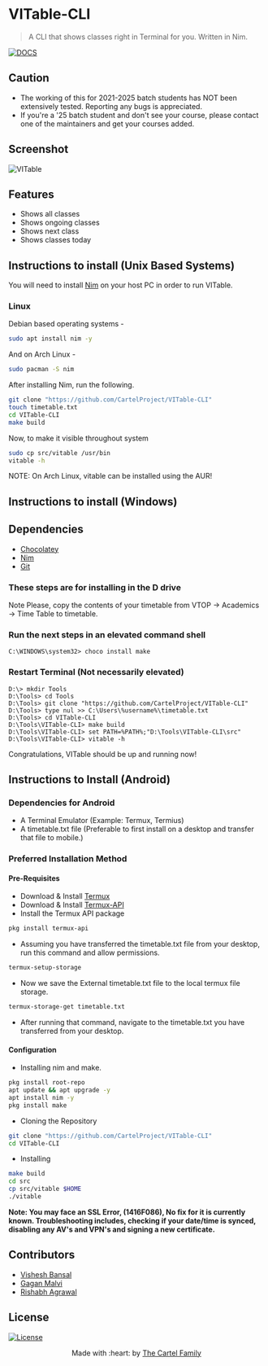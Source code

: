# VITable-CLI

> A CLI that shows classes right in Terminal for you. Written in Nim.

[![DOCS](https://img.shields.io/badge/Documentation-see%20docs-green?style=flat-square&logo=appveyor)](https://vit-timetableapi.herokuapp.com/docs)

## Caution

- The working of this for 2021-2025 batch students has NOT been extensively tested. Reporting any bugs is appreciated.
- If you're a '25 batch student and don't see your course, please contact one of the maintainers and get your courses added.

## Screenshot

![VITable](/assets/vitable.png)

## Features

- Shows all classes
- Shows ongoing classes
- Shows next class
- Shows classes today

## Instructions to install (Unix Based Systems)

You will need to install [Nim](https://nim-lang.org) on your host PC in order to run VITable.

### Linux

Debian based operating systems -

```sh
sudo apt install nim -y
```

And on Arch Linux -

```sh
sudo pacman -S nim
```

After installing Nim, run the following.

```sh
git clone "https://github.com/CartelProject/VITable-CLI"
touch timetable.txt
cd VITable-CLI
make build
```

Now, to make it visible throughout system

```sh
sudo cp src/vitable /usr/bin
vitable -h
```

NOTE: On Arch Linux, vitable can be installed using the AUR!

## Instructions to install (Windows)

## Dependencies

- [Chocolatey](https://chocolatey.org/install)
- [Nim](https://nim-lang.org)
- [Git](https://git-scm.com/download/win)

### These steps are for installing in the D drive

Note Please, copy the contents of your timetable from VTOP -> Academics -> Time Table to timetable.

### Run the next steps in an elevated command shell

```psh
C:\WINDOWS\system32> choco install make
```

### Restart Terminal (Not necessarily elevated)

```psh
D:\> mkdir Tools
D:\Tools> cd Tools
D:\Tools> git clone "https://github.com/CartelProject/VITable-CLI"
D:\Tools> type nul >> C:\Users\%username%\timetable.txt
D:\Tools> cd VITable-CLI
D:\Tools\VITable-CLI> make build
D:\Tools\VITable-CLI> set PATH=%PATH%;"D:\Tools\VITable-CLI\src"
D:\Tools\VITable-CLI> vitable -h
```

Congratulations, VITable should be up and running now!

## Instructions to Install (Android)

### Dependencies for Android

- A Terminal Emulator (Example: Termux, Termius)
- A timetable.txt file (Preferable to first install on a desktop and transfer that file to mobile.)

### Preferred Installation Method

#### Pre-Requisites

- Download & Install [Termux](https://f-droid.org/repo/com.termux_117.apk)
- Download & Install [Termux-API](https://f-droid.org/repo/com.termux.api_49.apk)
- Install the Termux API package

```sh
pkg install termux-api
```

- Assuming you have transferred the timetable.txt file from your desktop, run this command and allow permissions.

```sh
termux-setup-storage
```

- Now we save the External timetable.txt file to the local termux file storage.

```sh
termux-storage-get timetable.txt
```

- After running that command, navigate to the timetable.txt you have transferred from your desktop.

#### Configuration

- Installing nim and make.

```sh
pkg install root-repo
apt update && apt upgrade -y
apt install nim -y
pkg install make
```

- Cloning the Repository

```sh
git clone "https://github.com/CartelProject/VITable-CLI"
cd VITable-CLI
```

- Installing

```sh
make build
cd src
cp src/vitable $HOME
./vitable
```

**Note: You may face an SSL Error, (1416F086), No fix for it is currently known. Troubleshooting includes, checking if your date/time is synced, disabling any AV's and VPN's and signing a new certificate.**

## Contributors

- <a href="https://github.com/VisheshBansal">Vishesh Bansal</a>
- <a href="https://github.com/gaganmalvi">Gagan Malvi</a>
- <a href="https://github.com/saintwithataint">Rishabh Agrawal</a>

## License

[![License](http://img.shields.io/:license-mit-blue.svg?style=flat-square)](http://badges.mit-license.org)

<p align="center">
 Made with :heart: by <a href="https://github.com/CartelProject" target="_blank">The Cartel Family</a>
</p>
